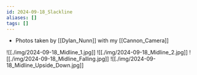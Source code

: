 ```yaml
---
id: 2024-09-18_Slackline
aliases: []
tags: []
---
```


- Photos taken by [[Dylan_Nunn]] with my [[Cannon_Camera]]

![[./img/2024-09-18_Midline_1.jpg]]
![[./img/2024-09-18_Midline_2.jpg]]
![[./img/2024-09-18_Midline_Falling.jpg]]
![[./img/2024-09-18_Midline_Upside_Down.jpg]]




